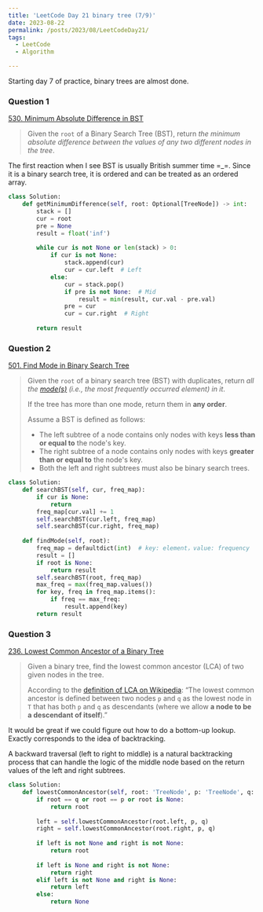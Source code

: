 ```yaml
---
title: 'LeetCode Day 21 binary tree (7/9)'
date: 2023-08-22
permalink: /posts/2023/08/LeetCodeDay21/
tags:
  - LeetCode
  - Algorithm

---
```


Starting day 7 of practice, binary trees are almost done.

### Question 1

[530. Minimum Absolute Difference in BST](https://leetcode.com/problems/minimum-absolute-difference-in-bst/)

> Given the `root` of a Binary Search Tree (BST), return *the minimum absolute difference between the values of any two different nodes in the tree*.

The first reaction when I see BST is usually British summer time =_=. Since it is a binary search tree, it is ordered and can be treated as an ordered array.

```python
class Solution:
    def getMinimumDifference(self, root: Optional[TreeNode]) -> int:
        stack = []
        cur = root
        pre = None
        result = float('inf')
 
        while cur is not None or len(stack) > 0:
            if cur is not None:
                stack.append(cur)  
                cur = cur.left  # Left
            else:
                cur = stack.pop()
                if pre is not None:  # Mid
                    result = min(result, cur.val - pre.val)
                pre = cur
                cur = cur.right  # Right
 
        return result
```

### Question 2

[501. Find Mode in Binary Search Tree](https://leetcode.com/problems/find-mode-in-binary-search-tree/)

> Given the `root` of a binary search tree (BST) with duplicates, return *all the [mode(s)](https://en.wikipedia.org/wiki/Mode_(statistics)) (i.e., the most frequently occurred element) in it*.
>
> If the tree has more than one mode, return them in **any order**.
>
> Assume a BST is defined as follows:
>
> - The left subtree of a node contains only nodes with keys **less than or equal to** the node's key.
> - The right subtree of a node contains only nodes with keys **greater than or equal to** the node's key.
> - Both the left and right subtrees must also be binary search trees.

```python
class Solution:
    def searchBST(self, cur, freq_map):
        if cur is None:
            return
        freq_map[cur.val] += 1 
        self.searchBST(cur.left, freq_map)
        self.searchBST(cur.right, freq_map)
 
    def findMode(self, root):
        freq_map = defaultdict(int)  # key: element，value: frequency
        result = []
        if root is None:
            return result
        self.searchBST(root, freq_map)
        max_freq = max(freq_map.values())
        for key, freq in freq_map.items():
            if freq == max_freq:
                result.append(key)
        return result
```



### Question 3

[236. Lowest Common Ancestor of a Binary Tree](https://leetcode.com/problems/lowest-common-ancestor-of-a-binary-tree/)

> Given a binary tree, find the lowest common ancestor (LCA) of two given nodes in the tree.
>
> According to the [definition of LCA on Wikipedia](https://en.wikipedia.org/wiki/Lowest_common_ancestor): “The lowest common ancestor is defined between two nodes `p` and `q` as the lowest node in `T` that has both `p` and `q` as descendants (where we allow **a node to be a descendant of itself**).”

It would be great if we could figure out how to do a bottom-up lookup. Exactly corresponds to the idea of backtracking.

A backward traversal (left to right to middle) is a natural backtracking process that can handle the logic of the middle node based on the return values of the left and right subtrees.

```python
class Solution:
    def lowestCommonAncestor(self, root: 'TreeNode', p: 'TreeNode', q: 'TreeNode') -> 'TreeNode':
        if root == q or root == p or root is None:
            return root
 
        left = self.lowestCommonAncestor(root.left, p, q)
        right = self.lowestCommonAncestor(root.right, p, q)
 
        if left is not None and right is not None:
            return root
 
        if left is None and right is not None:
            return right
        elif left is not None and right is None:
            return left
        else: 
            return None
```

